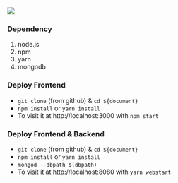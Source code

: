 <img src="/public/image/logo_desktop.png">

### Dependency
1. node.js
2. npm
3. yarn
4. mongodb

### Deploy Frontend
- `git clone` (from github) & `cd ${document}`
- `npm install` or `yarn install`
- To visit it at http://localhost:3000 with `npm start`

### Deploy Frontend & Backend
- `git clone` (from github) & `cd ${document}`
- `npm install` or `yarn install`
- `mongod --dbpath $(dbpath)`
- To visit it at http://localhost:8080 with `yarn webstart`
